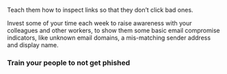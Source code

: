 Teach them how to inspect links so that they don’t click bad ones. 

Invest some of your time each week to raise awareness with your colleagues and other workers, to show them some basic email compromise indicators, like unknown email domains, a mis-matching sender address and display name.

### Train your people to not get phished